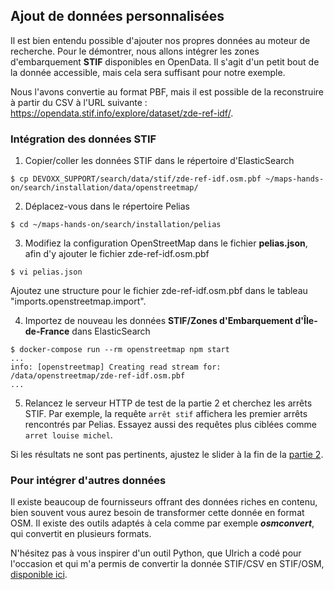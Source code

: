 ## Ajout de données personnalisées
Il est bien entendu possible d'ajouter nos propres données au moteur de recherche. Pour le démontrer, nous allons intégrer les zones d'embarquement __STIF__ disponibles en OpenData. Il s'agit d'un petit bout de la donnée accessible, mais cela sera suffisant pour notre exemple.

Nous l'avons convertie au format PBF, mais il est possible de la reconstruire à partir du CSV à l'URL suivante : https://opendata.stif.info/explore/dataset/zde-ref-idf/.

### Intégration des données STIF
1. Copier/coller les données STIF dans le répertoire d'ElasticSearch
```
$ cp DEVOXX_SUPPORT/search/data/stif/zde-ref-idf.osm.pbf ~/maps-hands-on/search/installation/data/openstreetmap/
```
2. Déplacez-vous dans le répertoire Pelias
```
$ cd ~/maps-hands-on/search/installation/pelias
```
3. Modifiez la configuration OpenStreetMap dans le fichier __pelias.json__, afin d'y ajouter le fichier zde-ref-idf.osm.pbf
```
$ vi pelias.json
```
Ajoutez une structure pour le fichier zde-ref-idf.osm.pbf dans le tableau "imports.openstreetmap.import".

4. Importez de nouveau les données __STIF/Zones d'Embarquement d'Île-de-France__ dans ElasticSearch
```
$ docker-compose run --rm openstreetmap npm start
...
info: [openstreetmap] Creating read stream for: /data/openstreetmap/zde-ref-idf.osm.pbf
...
```
5. Relancez le serveur HTTP de test de la partie 2 et cherchez les arrêts STIF. Par exemple, la requête `arrêt stif` affichera les premier arrêts rencontrés par Pelias. Essayez aussi des requêtes plus ciblées comme `arret louise michel`.

Si les résultats ne sont pas pertinents, ajustez le slider à la fin de la [partie 2](../part2).

### Pour intégrer d'autres données
Il existe beaucoup de fournisseurs offrant des données riches en contenu, bien souvent vous aurez besoin de transformer cette donnée en format OSM. Il existe des outils adaptés à cela comme par exemple ___osmconvert___, qui convertit en plusieurs formats.

N'hésitez pas à vous inspirer d'un outil Python, que Ulrich a codé pour l'occasion et qui m'a permis de convertir la donnée STIF/CSV en STIF/OSM, [disponible ici](https://github.com/ulrich/osm-stif_to_osm).
